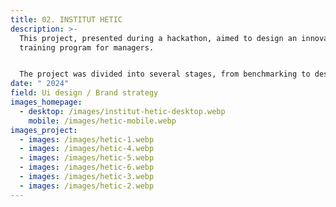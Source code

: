 ```yaml
---
title: 02. INSTITUT HETIC
description: >-
  This project, presented during a hackathon, aimed to design an innovative
  training program for managers.


  The project was divided into several stages, from benchmarking to designing mockups, including wireframes and the UX research phase.
date: " 2024"
field: Ui design / Brand strategy
images_homepage:
  - desktop: /images/institut-hetic-desktop.webp
    mobile: /images/hetic-mobile.webp
images_project:
  - images: /images/hetic-1.webp
  - images: /images/hetic-4.webp
  - images: /images/hetic-5.webp
  - images: /images/hetic-6.webp
  - images: /images/hetic-3.webp
  - images: /images/hetic-2.webp
---
```

